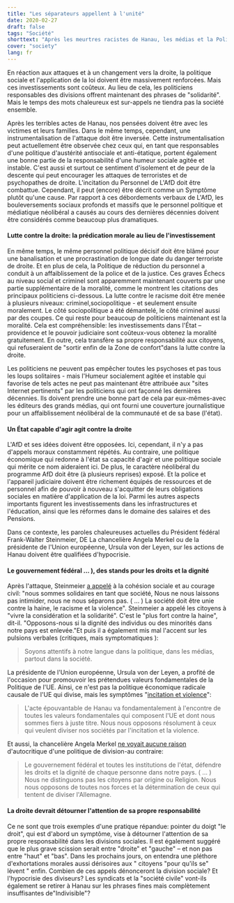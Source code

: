 ```yaml
---
title: "Les séparateurs appellent à l'unité"
date: 2020-02-27
draft: false
tags: "Société"
shorttext: "Après les meurtres racistes de Hanau, les médias et la Politique sortent de leurs trous et nous disent comment nous devons interpréter leur acte."
cover: "society"
lang: fr
---
```


En réaction aux attaques et à un changement vers la droite, la politique sociale et l'application de la loi doivent être massivement renforcées. Mais ces investissements sont coûteux. Au lieu de cela, les politiciens responsables des divisions offrent maintenant des phrases de "solidarité". Mais le temps des mots chaleureux est sur-appels ne tiendra pas la société ensemble.

Après les terribles actes de Hanau, nos pensées doivent être avec les victimes et leurs familles. Dans le même temps, cependant, une instrumentalisation de l'attaque doit être inversée. Cette instrumentalisation peut actuellement être observée chez ceux qui, en tant que responsables d'une politique d'austérité antisociale et anti-étatique, portent également une bonne partie de la responsabilité d'une humeur sociale agitée et instable. C'est aussi et surtout ce sentiment d'isolement et de peur de la descente qui peut encourager les attaques de terroristes et de psychopathes de droite. L'incitation du Personnel de L'AfD doit être combattue. Cependant, il peut (encore) être décrit comme un Symptôme plutôt qu'une cause. Par rapport à ces débordements verbaux de L'AfD, les bouleversements sociaux profonds et massifs que le personnel politique et médiatique néolibéral a causés au cours des dernières décennies doivent être considérés comme beaucoup plus dramatiques.

#### Lutte contre la droite: la prédication morale au lieu de l'investissement

En même temps, le même personnel politique décisif doit être blâmé pour une banalisation et une procrastination de longue date du danger terroriste de droite. Et en plus de cela, la Politique de réduction du personnel a conduit à un affaiblissement de la police et de la justice. Ces graves Échecs au niveau social et criminel sont apparemment maintenant couverts par une partie supplémentaire de la moralité, comme le montrent les citations des principaux politiciens ci-dessous. La lutte contre le racisme doit être menée à plusieurs niveaux: criminel,sociopolitique - et seulement ensuite moralement. Le côté sociopolitique a été démantelé, le côté criminel aussi par des coupes. Ce qui reste pour beaucoup de politiciens maintenant est la moralité. Cela est compréhensible: les investissements dans l'État – providence et le pouvoir judiciaire sont coûteux-vous obtenez la moralité gratuitement. En outre, cela transfère sa propre responsabilité aux citoyens, qui refuseraient de "sortir enfin de la Zone de confort"dans la lutte contre la droite.

Les politiciens ne peuvent pas empêcher toutes les psychoses et pas tous les loups solitaires - mais l'Humeur socialement agitée et instable qui favorise de tels actes ne peut pas maintenant être attribuée aux "sites Internet pertinents" par les politiciens qui ont façonné les dernières décennies. Ils doivent prendre une bonne part de cela par eux-mêmes-avec les éditeurs des grands médias, qui ont fourni une couverture journalistique pour un affaiblissement néolibéral de la communauté et de sa base (l'état).

#### Un État capable d'agir agit contre la droite

L'AfD et ses idées doivent être opposées. Ici, cependant, il n'y a pas d'appels moraux constamment répétés. Au contraire, une politique économique qui redonne à l'état sa capacité d'agir et une politique sociale qui mérite ce nom aideraient ici. De plus, le caractère néolibéral du programme AfD doit être (à plusieurs reprises) exposé. Et la police et l'appareil judiciaire doivent être richement équipés de ressources et de personnel afin de pouvoir à nouveau s'acquitter de leurs obligations sociales en matière d'application de la loi. Parmi les autres aspects importants figurent les investissements dans les infrastructures et l'éducation, ainsi que les réformes dans le domaine des salaires et des Pensions.

Dans ce contexte, les paroles chaleureuses actuelles du Président fédéral Frank-Walter Steinmeier, DE La chancelière Angela Merkel ou de la présidente de l'Union européenne, Ursula von der Leyen, sur les actions de Hanau doivent être qualifiées d'hypocrisie.

#### Le gouvernement fédéral ... ), des stands pour les droits et la dignité

Après l'attaque, Steinmeier [a appelé](https://www.faz.net/aktuell/politik/inland/steinmeier-nach-anschlag-in-hanau-zusammenhalt-und-zivilcourage-16643842.html "Wir stehen zusammen und halten zusammen")  à la cohésion sociale et au courage civil: "nous sommes solidaires en tant que société, Nous ne nous laissons pas intimider, nous ne nous séparons pas. ( ... ) La société doit être unie contre la haine, le racisme et la violence". Steinmeier a appelé les citoyens à "vivre la considération et la solidarité". C'est le "plus fort contre la haine", dit-il. "Opposons-nous si la dignité des individus ou des minorités dans notre pays est enlevée."Et puis il a également mis mal l'accent sur les pulsions verbales (critiques, mais symptomatiques ):

> Soyons attentifs à notre langue dans la politique, dans les médias, partout dans la société.

La présidente de l'Union européenne, Ursula von der Leyen, a profité de l'occasion pour promouvoir les prétendues valeurs fondamentales de la Politique de l'UE. Ainsi, ce n'est pas la politique économique radicale causale de l'UE qui divise, mais les symptômes "[incitation et violence](https://ec.europa.eu/germany/news/20200220kommissionspraesidentin-von-der-leyen-zur-gewalttat-hanau_de "Kommissionspräsidentin von der Leyen zur Gewalttat in Hanau: Fremdenhass und Rassismus haben keinen Platz in Europa")":

> L'acte épouvantable de Hanau va fondamentalement à l'encontre de toutes les valeurs fondamentales qui composent l'UE et dont nous sommes fiers à juste titre. Nous nous opposons résolument à ceux qui veulent diviser nos sociétés par l'incitation et la violence.

Et aussi, la chancelière Angela Merkel [ne voyait aucune raison](https://www.tagesschau.de/inland/hanau-reaktionen-105.html "Rassismus und Hass sind ein Gift") d'autocritique d'une politique de division-au contraire:

> Le gouvernement fédéral et toutes les institutions de l'état, défendre les droits et la dignité de chaque personne dans notre pays. ( ... ) Nous ne distinguons pas les citoyens par origine ou Religion. Nous nous opposons de toutes nos forces et la détermination de ceux qui tentent de diviser l'Allemagne.

#### La droite devrait détourner l'attention de sa propre responsabilité

Ce ne sont que trois exemples d'une pratique répandue: pointer du doigt "le droit", qui est d'abord un symptôme, vise à détourner l'attention de sa propre responsabilité dans les divisions sociales. Il est également suggéré que le plus grave scission serait entre "droite" et "gauche" – et non pas entre "haut" et "bas". Dans les prochains jours, on entendra une pléthore d'exhortations morales aussi dérisoires aux " citoyens "pour qu'ils se" lèvent " enfin. Combien de ces appels dénonceront la division sociale? Et l'hypocrisie des diviseurs? Les syndicats et la "société civile" vont-ils également se retirer à Hanau sur les phrases fines mais complètement insuffisantes de"Indivisible"?                
